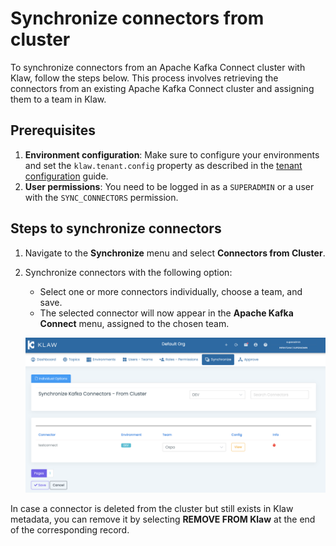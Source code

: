 # Synchronize connectors from cluster

To synchronize connectors from an Apache Kafka Connect cluster with
Klaw, follow the steps below. This process involves retrieving the
connectors from an existing Apache Kafka Connect cluster and assigning
them to a team in Klaw.

## Prerequisites

1. **Environment configuration**: Make sure to configure your environments and set the `klaw.tenant.config` property as
   described in the [tenant configuration](tenant-config.md) guide.
2. **User permissions**: You need to be logged in as a `SUPERADMIN` or a user with the `SYNC_CONNECTORS` permission.

## Steps to synchronize connectors

1. Navigate to the **Synchronize** menu and select **Connectors from Cluster**.

2. Synchronize connectors with the following option:

   - Select one or more connectors individually, choose a team, and
     save.
   - The selected connector will now appear in the **Apache Kafka
     Connect** menu, assigned to the chosen team.

   ![image](../../../static/images/sync/SyncConnectorsFromCluster.png)

<!-- prettier-ignore -->
In case a connector is deleted from the cluster but still exists in Klaw metadata, you can remove it by selecting
**REMOVE FROM Klaw** at the end of the corresponding record.
